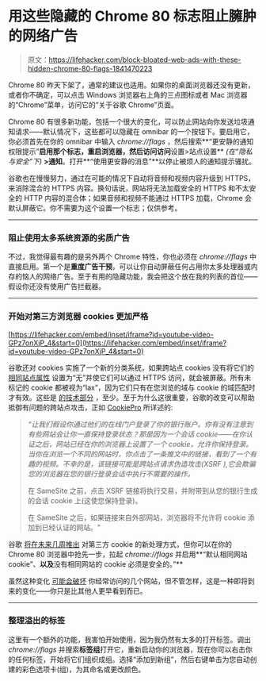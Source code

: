 # 用这些隐藏的 Chrome 80 标志阻止臃肿的网络广告

> 原文：<https://lifehacker.com/block-bloated-web-ads-with-these-hidden-chrome-80-flags-1841470223>

Chrome 80 昨天下架了，通常的建议也适用。如果你的桌面浏览器还没有更新，或者你不确定，可以点击 Windows 浏览器右上角的三点图标或者 Mac 浏览器的“Chrome”菜单，访问它的“关于谷歌 Chrome”页面。



Chrome 80 有很多新功能，包括一个很大的变化，可以防止网站向你发送垃圾通知请求——默认情况下，这些都可以隐藏在 omnibar 的一个按钮下。要启用它，你必须首先在你的 omnibar 中输入 *chrome://flags* ，然后搜索**“更安静的通知权限提示”**启用那个标志，重启浏览器，然后访问访问**设置>站点设置** *(在“隐私与安全”下)* **>通知**。打开**“使用更安静的消息”**以停止被烦人的通知提示骚扰。

谷歌也在慢慢努力，通过在可能的情况下自动将音频和视频内容升级到 HTTPS，来消除混合的 HTTPS 内容。换句话说，网站将无法加载安全的 HTTPS 和不太安全的 HTTP 内容的混合体；如果音频和视频不能通过 HTTPS 加载，Chrome 会默认屏蔽它。你不需要为这个设置一个标志；仅供参考。

* * *

### 阻止使用太多系统资源的劣质广告

不过，我觉得最有趣的是另外两个 Chrome 特性，你也必须在 *chrome://flags* 中直接启用。第一个是**重度广告干预**，可以让你自动屏蔽任何占用你太多处理器或内存的恼人的网络广告。至于有用的隐藏功能，我会把这个放在我的列表的首位——假设你还没有使用广告拦截器。

* * *

### 开始对第三方浏览器 cookies 更加严格

 [https://lifehacker.com/embed/inset/iframe?id=youtube-video-GPz7onXjP_4&start=0](https://lifehacker.com/embed/inset/iframe?id=youtube-video-GPz7onXjP_4&start=0) 

谷歌还对 cookies 实施了一个新的分类系统，如果跨站点 cookies 没有将它们的 [相同站点属性](https://web.dev/samesite-cookies-explained/) 设置为“无”并使它们可以通过 HTTPS 访问，就会被屏蔽。所有未标记的 cookie 都被视为“lax”，因为它们只有在您浏览的域与 cookie 的域匹配时才有效。这些是 [的技术部分](https://9to5google.com/2019/04/26/google-chrome-cookies-secure-samesite/) ，至少。至于为什么这很重要，谷歌的改变可以帮助抵御有问题的跨站点攻击，正如 [CookiePro](https://www.cookiepro.com/blog/google-samesite-cookies/) 所详述的:

> *“让我们假设你通过他们的在线门户登录了你的银行账户。你有没有注意到有些网站会让你一直保持登录状态？那是因为一个会话 cookie——在你认证之后，网站已经在你的浏览器上设置了一个 cookie，允许你保持登录。当你在浏览一个不同的网站时，你点击了一条推文中的链接，看到了一个有趣的视频。不幸的是，该链接可能是跨站点请求伪造攻击(XSRF ),它会欺骗您的浏览器在您的银行登录会话中执行不需要的操作。*
> 
> 在 SameSite 之前，点击 XSRF 链接将执行交易，并附带到从您的银行生成的会话 cookie 上(这使您保持登录)。
> 
> 在 SameSite 之后，如果链接来自外部网站，浏览器将不允许将 cookie 添加到已经认证的网站。"

谷歌 [将在未来几周推出](https://www.chromium.org/updates/same-site) 对第三方 cookie 的新处理方式，但你可以在你的 Chrome 80 浏览器中抢先一步，拉起 *chrome://flags* 并启用**“默认相同网站 cookie”、**以及**没有相同网站的 cookie 必须是安全的。”**

虽然这种变化 [可能会破坏](https://groups.google.com/a/chromium.org/forum/#!msg/blink-dev/AknSSyQTGYs/U4RVwbF2DwAJ) 你经常访问的几个网站，但不管怎样，这是一种即将到来的变化——你只是比其他人更早看到而已。

* * *

### 整理溢出的标签

这里有一个额外的功能，我害怕开始使用，因为我仍然有太多的打开标签。调出 *chrome://flags* 并搜索**标签组**打开它，重新启动你的浏览器，现在你可以右击你的任何标签，开始将它们组织成组。选择“添加到新组”，然后右键单击为您自动创建的彩色选项卡(组)，为其命名或更改颜色。